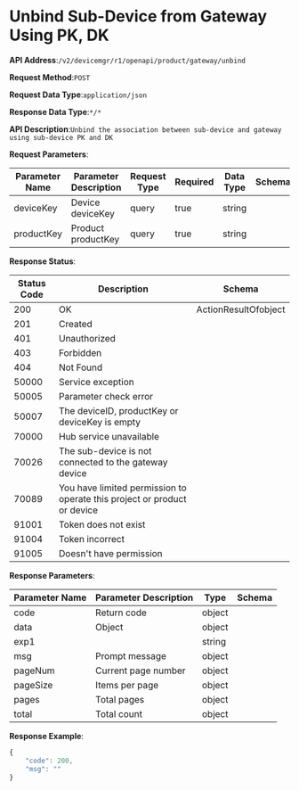 # Unbind Sub-Device from Gateway Using PK, DK


**API Address**:`/v2/devicemgr/r1/openapi/product/gateway/unbind`


**Request Method**:`POST`


**Request Data Type**:`application/json`


**Response Data Type**:`*/*`

**API Description**:`Unbind the association between sub-device and gateway using sub-device PK and DK`


**Request Parameters**:


| Parameter Name | Parameter Description | Request Type | Required | Data Type | Schema |
| -------------- | --------------------- | ------------ | -------- | --------- | ------ |
| deviceKey      | Device deviceKey      | query        | true     | string    |        |
| productKey     | Product productKey    | query        | true     | string    |        |


**Response Status**:


| Status Code | Description                                                  | Schema               |
| ----------- | ------------------------------------------------------------ | -------------------- |
| 200         | OK                                                           | ActionResultOfobject |
| 201         | Created                                                      |                      |
| 401         | Unauthorized                                                 |                      |
| 403         | Forbidden                                                    |                      |
| 404         | Not Found                                                    |                      |
| 50000       | Service exception                                            |                      |
| 50005       | Parameter check error                                        |                      |
| 50007       | The deviceID, productKey or deviceKey is empty               |                      |
| 70000       | Hub service unavailable                                      |                      |
| 70026       | The sub-device is not connected to the gateway device        |                      |
| 70089       | You have limited permission to operate this project or product or device |                      |
| 91001       | Token does not exist                                         |                      |
| 91004       | Token incorrect                                              |                      |
| 91005       | Doesn't have permission                                      |                      |


**Response Parameters**:


| Parameter Name | Parameter Description | Type   | Schema |
| -------------- | --------------------- | ------ | ------ |
| code           | Return code           | object |        |
| data           | Object                | object |        |
| exp1           |                       | string |        |
| msg            | Prompt message        | object |        |
| pageNum        | Current page number   | object |        |
| pageSize       | Items per page        | object |        |
| pages          | Total pages           | object |        |
| total          | Total count           | object |        |


**Response Example**:
```javascript
{
	"code": 200,
	"msg": ""
}
```

